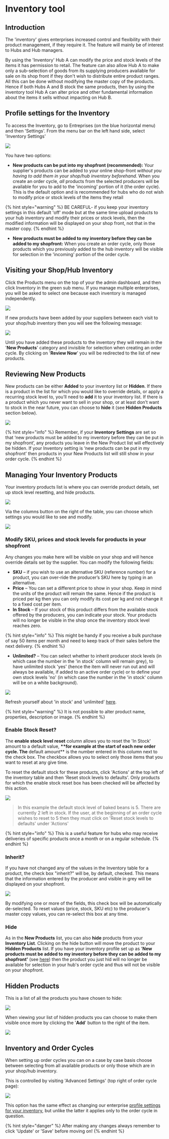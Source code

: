 # Inventory tool

## Introduction

The 'inventory' gives enterprises increased control and flexibility with their product management, if they require it. The feature will mainly be of interest to Hubs and Hub managers.

By using the 'Inventory' Hub A can modify the price and stock levels of the items it has permission to retail. The feature can also allow Hub A to make only a sub-selection of goods from its supplying producers available for sale on its shop front if they don't wish to distribute entire product ranges. All this can be done without modifying the master copy of the products. Hence if both Hubs A and B stock the same products, then by using the inventory tool Hub A can alter price and other fundamental information about the items it sells without impacting on Hub B.

## Profile settings for the Inventory

To access the Inventory, go to Entreprises \(on the blue horizontal menu\) and then 'Settings'. From the menu bar on the left hand side, select 'Inventory Settings'

![](../../.gitbook/assets/inventory-settings.png)

You have two options:

* **New products can be put into my shopfront \(recommended\):** Your supplier's products can be added to your online shop-front _without you having to add them in your shop/hub inventory beforehand_. When you create an order cycle, _all_ products from the selected producers will be available for you to add to the 'incoming' portion of it \(the order cycle\).  This is the default option and is recommended for hubs who do not wish to modify price or stock levels of the items they retail

{% hint style="warning" %}
BE CAREFUL- if you keep your inventory settings in this default 'off' mode but at the same time upload products to your hub inventory and modify their prices or stock levels, then the modified information will be displayed on your shop front, not that in the master copy.
{% endhint %}

* **New products must be added to my inventory before they can be added to my shopfront:** When you create an order cycle, only those products which you previously added to the hub inventory will be visible for selection in the 'incoming' portion of the order cycle.

## Visiting your Shop/Hub Inventory

Click the Products menu on the top of your the admin dashboard, and then click Inventory in the green sub menu. If you manage multiple enterprises, you will be asked to select one because each inventory is managed independently.

![](../../.gitbook/assets/inventory1.jpg)

If new products have been added by your suppliers between each visit to your shop/hub inventory then you will see the following message:

![](../../.gitbook/assets/new-products-alert.png)

Until you have added these products to the inventory they will remain in the '**New Products**' category and invisible for selection when creating an order cycle. By clicking on '**Review Now**' you will be redirected to the list of new products.

## Reviewing New Products

New products can be either **Added** to your inventory list or **Hidden**. If there is a product in the list for which you would like to override details, or apply a recurring stock level to, you’ll need to **add** it to your inventory list. If there is a product which you never want to sell in your shop, or at least don’t want to stock in the near future, you can choose to **hide** it \(see **Hidden Products** section below\).

![](../../.gitbook/assets/new-products.png)

{% hint style="info" %}
Remember, if your **Inventory Settings** are set so that ‘new products must be added to my inventory before they can be put in my shopfront’, any products you leave in the New Product list will effectively be hidden. If your Inventory setting is ‘new products can be put in my shopfront’ then products in your New Products list will still show in your order cycle.
{% endhint %}

## Managing Your Inventory Products

Your inventory products list is where you can override product details, set up stock level resetting, and hide products.

![](../../.gitbook/assets/viewing-inventory-settings.png)

Via the columns button on the right of the table, you can choose which settings you would like to see and modify.

![](../../.gitbook/assets/columns-1.png)

### Modify SKU, prices and stock levels for products in your shopfront

Any changes you make here will be visible on your shop and will hence override details set by the supplier. You can modify the following fields:

* **SKU** – if you wish to use an alternative SKU \(reference number\) for a product, you can over-ride the producer’s SKU here by typing in an alternative.
* **Price** – You can set a different price to show in your shop. Keep in mind the units of the product will remain the same. Hence if the product is priced per kg then you can only modify its cost per kg and not change it to a fixed cost per item.
* **In Stock** – If your stock of this product differs from the available stock offered by the producers, you can indicate your stock. Your products will no longer be visible in the shop once the inventory stock level reaches zero.

{% hint style="info" %}
This might be handy if you receive a bulk purchase of say 50 items per month and need to keep track of their sales before the next delivery.
{% endhint %}

* **Unlimited?** – You can select whether to inherit producer stock levels \(in which case the number in the 'in stock' column will remain grey\), to have unlimited stock 'yes' \(hence the item will never run out and will always be available, if added to an active order cycle\) or to define your own stock levels 'no' \(in which case the number in the 'in stock' column will be on a white background\).

![](../../.gitbook/assets/inventorystock.jpg)

Refresh yourself about 'in stock' and 'unlimited' [here](products.md#adding-products).

{% hint style="warning" %}
It is not possible to alter product name, properties, description or image.
{% endhint %}

### Enable Stock Reset?

The **enable stock level reset** column allows you to reset the 'In Stock' amount to a default value, **\*\*for example at the start of each new order cycle. The** default amount\*\* is the number entered in this column next to the check box. The checkbox allows you to select only those items that you want to reset at any give time.

To reset the default stock for these products, click 'Actions' at the top left of the inventory table and then 'Reset stock levels to defaults'. Only products for which the enable stock reset box has been checked will be affected by this action.

![](../../.gitbook/assets/inventorystockreset.jpg)

> In this example the default stock level of baked beans is 5. There are currently 2 left in stock. If the user, at the beginning of an order cycle wishes to reset to 5 then they must click on 'Reset stock levels to defaults' under 'Actions'

{% hint style="info" %}
This is a useful feature for hubs who may receive deliveries of specific products once a month or on a regular schedule.
{% endhint %}

### Inherit?

If you have not changed any of the values in the Inventory table for a product, the check box "inherit?" will be, by default, checked. This means that the information entered by the producer and visible in grey will be displayed on your shopfront.

![](../../.gitbook/assets/inventoryinherit.jpg)

By modifying one or more of the fields, this check box will be automatically de-selected. To reset values \(price, stock, SKU etc\) to the producer's master copy values, you can re-select this box at any time.

### Hide

As in the **New Products** list, you can also **hide** products from your **Inventory List**. Clicking on the hide button will move the product to your **Hidden Products** list. If you have your inventory profile set up as '**New products must be added to my inventory before they can be added to my shopfront'** \(see [here](inventory-tool.md#profile-settings-for-the-inventory)\) then the product you just hid will no longer be available for selection in your hub's order cycle and thus will not be visible on your shopfront.

## Hidden Products

This is a list of all the products you have chosen to hide:

![](../../.gitbook/assets/hidden-products.png)

When viewing your list of hidden products you can choose to make them visible once more by clicking the '**Add**' button to the right of the item.

![](../../.gitbook/assets/inventoryhidden.jpg)

## Inventory and Order Cycles

When setting up order cycles you can on a case by case basis choose between selecting from all available products or only those which are in your shop/hub inventory.

This is controlled by visiting 'Advanced Settings' \(top right of order cycle page\):

![](../../.gitbook/assets/advanced-oc-settings.png)

This option has the same effect as changing our enterprise [profile settings for your inventory](inventory-tool.md#profile-settings-for-the-inventory), but unlike the latter it applies only to the order cycle in question.

{% hint style="danger" %}
After making any changes always remember to click 'Update' or 'Save' before moving on!
{% endhint %}

